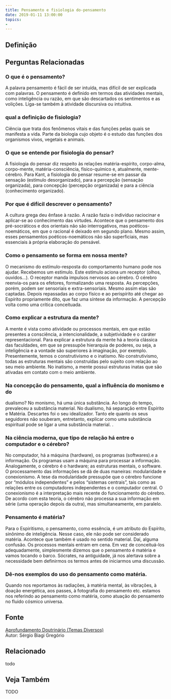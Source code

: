 ```yaml
---
title: Pensamento e fisiologia do-pensamento
date: 2019-01-11 13:00:00
topics: 
- 
---
```


## Definição


## Perguntas Relacionadas

### O que é o pensamento?
A palavra pensamento é fácil de ser intuída, mas difícil de ser
explicada com palavras. O pensamento é definido em termos das atividades
mentais, como inteligência ou razão, em que são descartados os
sentimentos e as volições. Liga-se também à atividade discursiva ou
intuitiva.

### qual a definição de fisiologia?
Ciência que trata dos fenômenos vitais e das funções pelas quais se
manifesta a vida. Parte da biologia cujo objeto é o estudo das funções
dos organismos vivos, vegetais e animais.

### O que se entende por fisiologia do pensar?
A fisiologia do pensar diz respeito às relações matéria-espírito,
corpo-alma, corpo-mente, matéria-consciência, físico-químico e,
atualmente, mente-cérebro. Para Kant, a fisiologia do pensar resume-se
em passar da sensação (estímulo desorganizado), para a percepção
(sensação organizada), para concepção (percepção organizada) e para a
ciência (conhecimento organizado).

### Por que é difícil descrever o pensamento?
A cultura grega deu ênfase à razão. A razão fazia o indivíduo raciocinar
e aplicar-se ao conhecimento das virtudes. Acontece que o pensamento dos
pré-socráticos e dos orientais não são interrogativos, mas
poéticos-noemáticos, em que o racional é deixado em segundo plano. Mesmo
assim, esses pensamentos poéticos-noemáticos não são superficiais, mas
essenciais à própria elaboração do pensável.

### Como o pensamento se forma em nossa mente?
O mecanismo do estímulo-resposta do comportamento humano pode nos
ajudar. Recebemos um estímulo. Este estímulo aciona um receptor (olhos,
ouvidos...). O receptor manda impulsos nervosos ao cérebro. O cérebro
reenvia-os para os efetores, formalizando uma resposta. As percepções,
porém, podem ser sensoriais e extra-sensoriais. Mesmo assim elas são
captadas. Depois repassadas ao corpo físico e ao perispírito até chegar
ao Espírito propriamente dito, que faz uma síntese da informação. A
percepção volta como uma crítica conceituada.

### Como explicar a estrutura da mente?
A mente é vista como atividade ou processos mentais, em que estão
presentes a consciência, a intencionalidade, a subjetividade e o
caráter representacional. Para explicar a estrutura da mente há a
teoria clássica das faculdades, em que se pressupõe hierarquia de
poderes, ou seja, a inteligência e a vontade são superiores à
imaginação, por exemplo. Presentemente, temos o construtivismo e o
inatismo. No construtivismo, todas as estruturas mentais são
construídas pelo sujeito com relação ao seu meio ambiente. No inatismo,
a mente possui estruturas inatas que são ativadas em contato com o meio
ambiente.

### Na concepção do pensamento, qual a influência do monismo e do
dualismo?
No monismo, há uma única substância. Ao longo do tempo, prevaleceu a
substância material. No dualismo, há separação entre Espírito e Matéria.
Descartes foi o seu idealizador. Tanto ele quanto os seus seguidores não
souberam, entretanto, explicar como uma substância espiritual pode se
ligar a uma substância material. .

### Na ciência moderna, que tipo de relação há entre o computador e o cérebro?
No computador, há a máquina (hardware), os programas (softwares).e a
informação. Os programas usam a máquina para processar a informação.
Analogamente, o cérebro é o hardware; as estruturas mentais, o
software. O processamento das informações se dá de duas maneiras:
modularidade e conexionismo. A tese da modularidade pressupõe que
o cérebro funcione por “módulos independentes” e pelos “sistemas
centrais”, tais como as relações entre os computadores independentes e o
computador central. O conexionismo é a interpretação mais recente do
funcionamento do cérebro. De acordo com esta teoria, o cérebro não
processa a sua informação em série (uma operação depois da outra), mas
simultaneamente, em paralelo.

### Pensamento é matéria?
Para o Espiritismo, o pensamento, como essência, é um atributo do
Espírito, sinônimo de inteligência. Nesse caso, ele não pode ser
considerado matéria. Acontece que também é usado no sentido material.
Daí, alguma confusão. Os processos mentais entram em cena. Em vez de
conceituá-los adequadamente, simplesmente dizemos que o pensamento é
matéria e vamos tocando o barco. Sócrates, na antiguidade, já nos
alertava sobre a necessidade bem definirmos os termos antes de
iniciarmos uma discussão.

### Dê-nos exemplos do uso do pensamento como matéria.
Quando nos reportamos às radiações, à matéria mental, às vibrações, à
doação energética, aos passes, à fotografia do pensamento etc. estamos
nos referindo ao pensamento como matéria, como atuação do pensamento no
fluido cósmico universa.



## Fonte
[Aprofundamento Doutrinário (Temas Diversos)](https://sites.google.com/view/aprofundamentodoutrinario/pensamento-e-fisiologia-do-pensamento)  
Autor: Sérgio Biagi Gregório



## Relacionado
todo

## Veja Também
TODO


